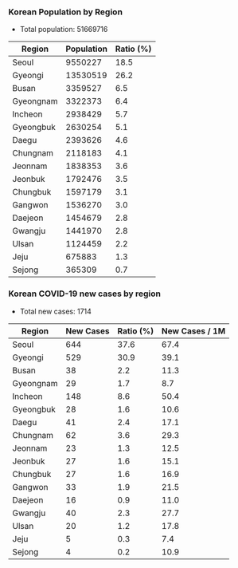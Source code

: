 ### Korean Population by Region
* Total population: 51669716

| Region | Population | Ratio (%) |
| ------ | ---------- | --------- |
| Seoul | 9550227 | 18.5 |
| Gyeongi | 13530519 | 26.2 |
| Busan | 3359527 | 6.5 |
| Gyeongnam | 3322373 | 6.4 |
| Incheon | 2938429 | 5.7 |
| Gyeongbuk | 2630254 | 5.1 |
| Daegu | 2393626 | 4.6 |
| Chungnam | 2118183 | 4.1 |
| Jeonnam | 1838353 | 3.6 |
| Jeonbuk | 1792476 | 3.5 |
| Chungbuk | 1597179 | 3.1 |
| Gangwon | 1536270 | 3.0 |
| Daejeon | 1454679 | 2.8 |
| Gwangju | 1441970 | 2.8 |
| Ulsan | 1124459 | 2.2 |
| Jeju | 675883 | 1.3 |
| Sejong | 365309 | 0.7 |

### Korean COVID-19 new cases by region
* Total new cases: 1714

| Region | New Cases | Ratio (%) | New Cases / 1M |
| ------ | --------- | --------- | -------------- |
| Seoul | 644 | 37.6 | 67.4 |
| Gyeongi | 529 | 30.9 | 39.1 |
| Busan | 38 | 2.2 | 11.3 |
| Gyeongnam | 29 | 1.7 | 8.7 |
| Incheon | 148 | 8.6 | 50.4 |
| Gyeongbuk | 28 | 1.6 | 10.6 |
| Daegu | 41 | 2.4 | 17.1 |
| Chungnam | 62 | 3.6 | 29.3 |
| Jeonnam | 23 | 1.3 | 12.5 |
| Jeonbuk | 27 | 1.6 | 15.1 |
| Chungbuk | 27 | 1.6 | 16.9 |
| Gangwon | 33 | 1.9 | 21.5 |
| Daejeon | 16 | 0.9 | 11.0 |
| Gwangju | 40 | 2.3 | 27.7 |
| Ulsan | 20 | 1.2 | 17.8 |
| Jeju | 5 | 0.3 | 7.4 |
| Sejong | 4 | 0.2 | 10.9 |